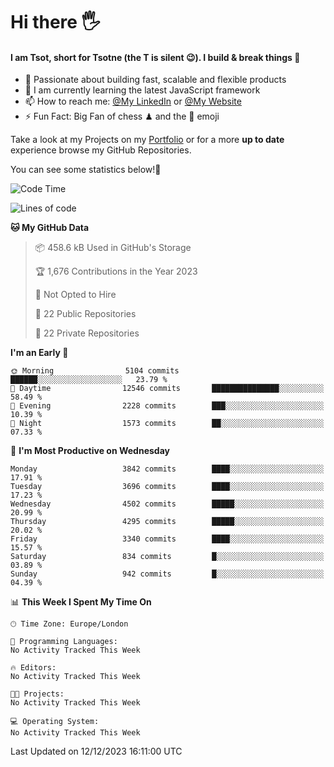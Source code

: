 # Hi there :raised_hand_with_fingers_splayed:
#### I am Tsot, short for Tsotne (the T is silent :wink:). I build & break things :space_invader:
- :telescope: Passionate about building fast, scalable and flexible products
- :seedling: I am currently learning the latest JavaScript framework 
- :mailbox: How to reach me: [@My LinkedIn](https://www.linkedin.com/in/tsotne-gvadzabia/) or [@My Website](https://tsotne.co.uk/contact)
- :zap: Fun Fact: Big Fan of chess ♟ and the 👾 emoji

Take a look at my Projects on my [Portfolio](https://tsotne.co.uk/) or for a more **up to date** experience browse my GitHub Repositories.

You can see some statistics below!:space_invader:
<!--START_SECTION:waka-->
![Code Time](http://img.shields.io/badge/Code%20Time-761%20hrs%202%20mins-blue)

![Lines of code](https://img.shields.io/badge/From%20Hello%20World%20I%27ve%20Written-8.4%20million%20lines%20of%20code-blue)

**🐱 My GitHub Data** 

> 📦 458.6 kB Used in GitHub's Storage 
 > 
> 🏆 1,676 Contributions in the Year 2023
 > 
> 🚫 Not Opted to Hire
 > 
> 📜 22 Public Repositories 
 > 
> 🔑 22 Private Repositories 
 > 
**I'm an Early 🐤** 

```text
🌞 Morning                5104 commits        ██████░░░░░░░░░░░░░░░░░░░   23.79 % 
🌆 Daytime                12546 commits       ███████████████░░░░░░░░░░   58.49 % 
🌃 Evening                2228 commits        ███░░░░░░░░░░░░░░░░░░░░░░   10.39 % 
🌙 Night                  1573 commits        ██░░░░░░░░░░░░░░░░░░░░░░░   07.33 % 
```
📅 **I'm Most Productive on Wednesday** 

```text
Monday                   3842 commits        ████░░░░░░░░░░░░░░░░░░░░░   17.91 % 
Tuesday                  3696 commits        ████░░░░░░░░░░░░░░░░░░░░░   17.23 % 
Wednesday                4502 commits        █████░░░░░░░░░░░░░░░░░░░░   20.99 % 
Thursday                 4295 commits        █████░░░░░░░░░░░░░░░░░░░░   20.02 % 
Friday                   3340 commits        ████░░░░░░░░░░░░░░░░░░░░░   15.57 % 
Saturday                 834 commits         █░░░░░░░░░░░░░░░░░░░░░░░░   03.89 % 
Sunday                   942 commits         █░░░░░░░░░░░░░░░░░░░░░░░░   04.39 % 
```


📊 **This Week I Spent My Time On** 

```text
🕑︎ Time Zone: Europe/London

💬 Programming Languages: 
No Activity Tracked This Week

🔥 Editors: 
No Activity Tracked This Week

🐱‍💻 Projects: 
No Activity Tracked This Week

💻 Operating System: 
No Activity Tracked This Week
```


 Last Updated on 12/12/2023 16:11:00 UTC
<!--END_SECTION:waka-->
